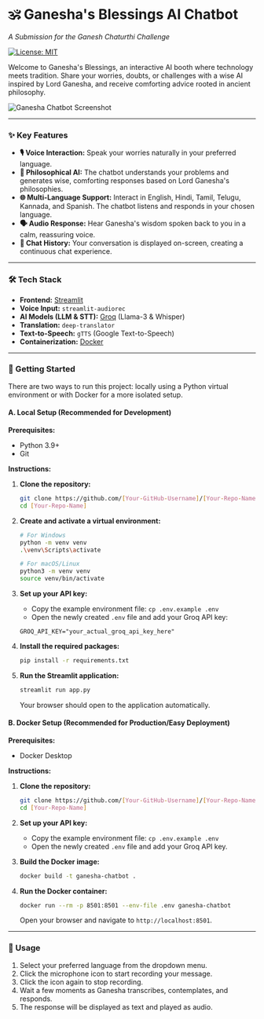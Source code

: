 # 🕉️ Ganesha's Blessings AI Chatbot

*A Submission for the Ganesh Chaturthi Challenge*

[![License: MIT](https://img.shields.io/badge/License-MIT-yellow.svg)](https://opensource.org/licenses/MIT)

Welcome to Ganesha's Blessings, an interactive AI booth where technology meets tradition. Share your worries, doubts, or challenges with a wise AI inspired by Lord Ganesha, and receive comforting advice rooted in ancient philosophy.

![Ganesha Chatbot Screenshot](...) 
<!-- Pro-Tip: Take a nice screenshot of your app and upload it to your GitHub repo, then replace the "..." with the link to the image -->

---

### ✨ Key Features

*   **🎙️ Voice Interaction:** Speak your worries naturally in your preferred language.
*   **🧠 Philosophical AI:** The chatbot understands your problems and generates wise, comforting responses based on Lord Ganesha's philosophies.
*   **🌐 Multi-Language Support:** Interact in English, Hindi, Tamil, Telugu, Kannada, and Spanish. The chatbot listens and responds in your chosen language.
*   **🗣️ Audio Response:** Hear Ganesha's wisdom spoken back to you in a calm, reassuring voice.
*   **📜 Chat History:** Your conversation is displayed on-screen, creating a continuous chat experience.

---

### 🛠️ Tech Stack

*   **Frontend:** [Streamlit](https://streamlit.io/)
*   **Voice Input:** `streamlit-audiorec`
*   **AI Models (LLM & STT):** [Groq](https://groq.com/) (Llama-3 & Whisper)
*   **Translation:** `deep-translator`
*   **Text-to-Speech:** `gTTS` (Google Text-to-Speech)
*   **Containerization:** [Docker](https://www.docker.com/)

---

### 🚀 Getting Started

There are two ways to run this project: locally using a Python virtual environment or with Docker for a more isolated setup.

#### A. Local Setup (Recommended for Development)

**Prerequisites:**
*   Python 3.9+
*   Git

**Instructions:**

1.  **Clone the repository:**
    ```bash
    git clone https://github.com/[Your-GitHub-Username]/[Your-Repo-Name].git
    cd [Your-Repo-Name]
    ```

2.  **Create and activate a virtual environment:**
    ```bash
    # For Windows
    python -m venv venv
    .\venv\Scripts\activate

    # For macOS/Linux
    python3 -m venv venv
    source venv/bin/activate
    ```

3.  **Set up your API key:**
    *   Copy the example environment file: `cp .env.example .env`
    *   Open the newly created `.env` file and add your Groq API key:
      ```
      GROQ_API_KEY="your_actual_groq_api_key_here"
      ```

4.  **Install the required packages:**
    ```bash
    pip install -r requirements.txt
    ```

5.  **Run the Streamlit application:**
    ```bash
    streamlit run app.py
    ```
    Your browser should open to the application automatically.

#### B. Docker Setup (Recommended for Production/Easy Deployment)

**Prerequisites:**
*   Docker Desktop

**Instructions:**

1.  **Clone the repository:**
    ```bash
    git clone https://github.com/[Your-GitHub-Username]/[Your-Repo-Name].git
    cd [Your-Repo-Name]
    ```

2.  **Set up your API key:**
    *   Copy the example environment file: `cp .env.example .env`
    *   Open the newly created `.env` file and add your Groq API key.

3.  **Build the Docker image:**
    ```bash
    docker build -t ganesha-chatbot .
    ```

4.  **Run the Docker container:**
    ```bash
    docker run --rm -p 8501:8501 --env-file .env ganesha-chatbot
    ```
    Open your browser and navigate to `http://localhost:8501`.

---

### 📜 Usage

1.  Select your preferred language from the dropdown menu.
2.  Click the microphone icon to start recording your message.
3.  Click the icon again to stop recording.
4.  Wait a few moments as Ganesha transcribes, contemplates, and responds.
5.  The response will be displayed as text and played as audio.
